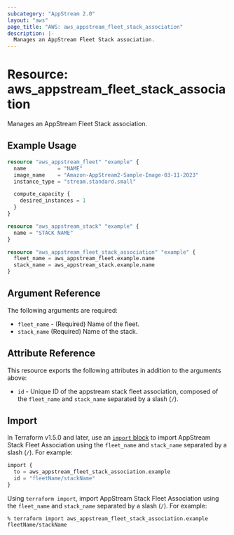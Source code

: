 ```yaml
---
subcategory: "AppStream 2.0"
layout: "aws"
page_title: "AWS: aws_appstream_fleet_stack_association"
description: |-
  Manages an AppStream Fleet Stack association.
---
```


# Resource: aws_appstream_fleet_stack_association

Manages an AppStream Fleet Stack association.

## Example Usage

```terraform
resource "aws_appstream_fleet" "example" {
  name          = "NAME"
  image_name    = "Amazon-AppStream2-Sample-Image-03-11-2023"
  instance_type = "stream.standard.small"

  compute_capacity {
    desired_instances = 1
  }
}

resource "aws_appstream_stack" "example" {
  name = "STACK NAME"
}

resource "aws_appstream_fleet_stack_association" "example" {
  fleet_name = aws_appstream_fleet.example.name
  stack_name = aws_appstream_stack.example.name
}
```

## Argument Reference

The following arguments are required:

* `fleet_name` - (Required) Name of the fleet.
* `stack_name` (Required) Name of the stack.

## Attribute Reference

This resource exports the following attributes in addition to the arguments above:

* `id` - Unique ID of the appstream stack fleet association, composed of the `fleet_name` and `stack_name` separated by a slash (`/`).

## Import

In Terraform v1.5.0 and later, use an [`import` block](https://developer.hashicorp.com/terraform/language/import) to import AppStream Stack Fleet Association using the `fleet_name` and `stack_name` separated by a slash (`/`). For example:

```terraform
import {
  to = aws_appstream_fleet_stack_association.example
  id = "fleetName/stackName"
}
```

Using `terraform import`, import AppStream Stack Fleet Association using the `fleet_name` and `stack_name` separated by a slash (`/`). For example:

```console
% terraform import aws_appstream_fleet_stack_association.example fleetName/stackName
```
